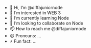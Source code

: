 - 👋 Hi, I’m @diffajuniornode
- 👀 I’m interested in WEB 3
- 🌱 I’m currently learning Node
- 💞️ I’m looking to collaborate on Node
- 📫 How to reach me @diffajuniornode
- 😄 Pronouns: ...
- ⚡ Fun fact: ...

<!---
diffajr7/diffajr7 is a ✨ special ✨ repository because its `README.md` (this file) appears on your GitHub profile.
You can click the Preview link to take a look at your changes.
--->
